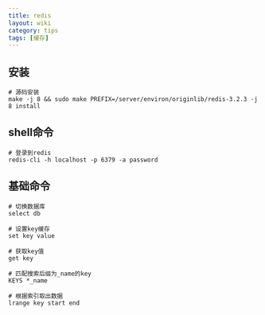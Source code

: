 ```yaml
---
title: redis
layout: wiki
category: tips
tags: [缓存]
---
```


## 安装

~~~Text
# 源码安装
make -j 8 && sudo make PREFIX=/server/environ/originlib/redis-3.2.3 -j 8 install
~~~

## shell命令

~~~Text
# 登录到redis
redis-cli -h localhost -p 6379 -a password
~~~

## 基础命令

~~~
# 切换数据库
select db

# 设置key缓存
set key value

# 获取key值
get key

# 匹配搜索后缀为_name的key
KEYS *_name

# 根据索引取出数据
lrange key start end
~~~
